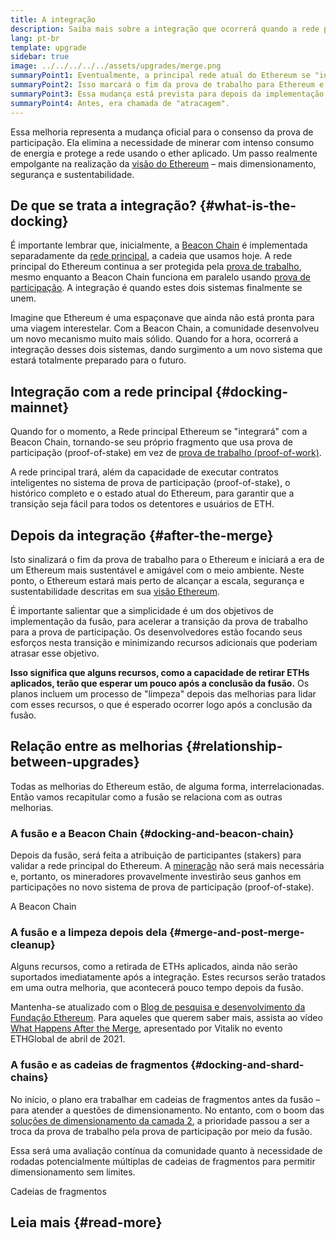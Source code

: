 ```yaml
---
title: A integração
description: Saiba mais sobre a integração que ocorrerá quando a rede principal do Ethereum se unir ao sistema de prova de participação (proof-of-stake) coordenado pela Beacon Chain.
lang: pt-br
template: upgrade
sidebar: true
image: ../../../../../assets/upgrades/merge.png
summaryPoint1: Eventualmente, a principal rede atual do Ethereum se "integrará" ao sistema de prova de participação.
summaryPoint2: Isso marcará o fim da prova de trabalho para Ethereum e a transição completa para a prova de participação.
summaryPoint3: Essa mudança está prevista para depois da implementação das cadeias de fragmentos.
summaryPoint4: Antes, era chamada de "atracagem".
---
```


<UpgradeStatus dateKey="page-upgrades-merge-date">
  Essa melhoria representa a mudança oficial para o consenso da prova de participação. Ela elimina a necessidade de minerar com intenso consumo de energia e protege a rede usando o ether aplicado. Um passo realmente empolgante na realização da <a href="/upgrades/vision/">visão do Ethereum</a> – mais dimensionamento, segurança e sustentabilidade.
</UpgradeStatus>

## De que se trata a integração? {#what-is-the-docking}

É importante lembrar que, inicialmente, a [Beacon Chain](/upgrades/beacon-chain/) é implementada separadamente da [rede principal](/glossary/#mainnet), a cadeia que usamos hoje. A rede principal do Ethereum continua a ser protegida pela [prova de trabalho](/developers/docs/consensus-mechanisms/pow/), mesmo enquanto a Beacon Chain funciona em paralelo usando [prova de participação](/developers/docs/consensus-mechanisms/pos/). A integração é quando estes dois sistemas finalmente se unem.

Imagine que Ethereum é uma espaçonave que ainda não está pronta para uma viagem interestelar. Com a Beacon Chain, a comunidade desenvolveu um novo mecanismo muito mais sólido. Quando for a hora, ocorrerá a integração desses dois sistemas, dando surgimento a um novo sistema que estará totalmente preparado para o futuro.

## Integração com a rede principal {#docking-mainnet}

Quando for o momento, a Rede principal Ethereum se "integrará" com a Beacon Chain, tornando-se seu próprio fragmento que usa prova de participação (proof-of-stake) em vez de [ prova de trabalho (proof-of-work)](/developers/docs/consensus-mechanisms/pow/).

A rede principal trará, além da capacidade de executar contratos inteligentes no sistema de prova de participação (proof-of-stake), o histórico completo e o estado atual do Ethereum, para garantir que a transição seja fácil para todos os detentores e usuários de ETH.

## Depois da integração {#after-the-merge}

Isto sinalizará o fim da prova de trabalho para o Ethereum e iniciará a era de um Ethereum mais sustentável e amigável com o meio ambiente. Neste ponto, o Ethereum estará mais perto de alcançar a escala, segurança e sustentabilidade descritas em sua [visão Ethereum](/upgrades/vision/).

É importante salientar que a simplicidade é um dos objetivos de implementação da fusão, para acelerar a transição da prova de trabalho para a prova de participação. Os desenvolvedores estão focando seus esforços nesta transição e minimizando recursos adicionais que poderiam atrasar esse objetivo.

**Isso significa que alguns recursos, como a capacidade de retirar ETHs aplicados, terão que esperar um pouco após a conclusão da fusão.** Os planos incluem um processo de "limpeza" depois das melhorias para lidar com esses recursos, o que é esperado ocorrer logo após a conclusão da fusão.

## Relação entre as melhorias {#relationship-between-upgrades}

Todas as melhorias do Ethereum estão, de alguma forma, interrelacionadas. Então vamos recapitular como a fusão se relaciona com as outras melhorias.

### A fusão e a Beacon Chain {#docking-and-beacon-chain}

Depois da fusão, será feita a atribuição de participantes (stakers) para validar a rede principal do Ethereum. A [mineração](/developers/docs/consensus-mechanisms/pow/mining/) não será mais necessária e, portanto, os mineradores provavelmente investirão seus ganhos em participações no novo sistema de prova de participação (proof-of-stake).

<ButtonLink to="/upgrades/beacon-chain/">
  A Beacon Chain
</ButtonLink>

### A fusão e a limpeza depois dela {#merge-and-post-merge-cleanup}

Alguns recursos, como a retirada de ETHs aplicados, ainda não serão suportados imediatamente após a integração. Estes recursos serão tratados em uma outra melhoria, que acontecerá pouco tempo depois da fusão.

Mantenha-se atualizado com o [Blog de pesquisa e desenvolvimento da Fundação Ethereum](https://blog.ethereum.org/category/research-and-development/). Para aqueles que querem saber mais, assista ao vídeo [What Happens After the Merge](https://youtu.be/7ggwLccuN5s?t=101), apresentado por Vitalik no evento ETHGlobal de abril de 2021.

### A fusão e as cadeias de fragmentos {#docking-and-shard-chains}

No início, o plano era trabalhar em cadeias de fragmentos antes da fusão – para atender a questões de dimensionamento. No entanto, com o boom das [soluções de dimensionamento da camada 2](/developers/docs/scaling/#layer-2-scaling), a prioridade passou a ser a troca da prova de trabalho pela prova de participação por meio da fusão.

Essa será uma avaliação contínua da comunidade quanto à necessidade de rodadas potencialmente múltiplas de cadeias de fragmentos para permitir dimensionamento sem limites.

<ButtonLink to="/upgrades/shard-chains/">
  Cadeias de fragmentos
</ButtonLink>

## Leia mais {#read-more}

<MergeArticleList />
